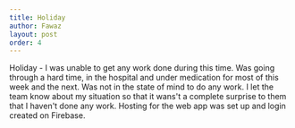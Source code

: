 ```yaml
---
title: Holiday
author: Fawaz
layout: post
order: 4
---
```

Holiday - I was unable to get any work done during this time. Was going through a hard time, in the hospital and under medication for most of this week and the next. Was not in the state of mind to do any work. I let the team know about my situation so that it wans't a complete surprise to them that I haven't done any work. Hosting for the web app was set up and login created on Firebase.